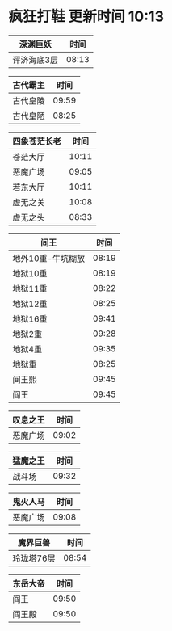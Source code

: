 # 疯狂打鞋 更新时间 10:13

| 深渊巨妖   | 时间    |
|--------|-------|
| 评济海底3层 | 08:13 |

| 古代霸主   | 时间    |
|--------|-------|
| 古代皇陵 | 09:59 |
| 古代皇陋 | 08:25 |

| 四象苍茫长老   | 时间    |
|--------|-------|
| 苍茫大厅 | 10:11 |
| 恶魔广场 | 09:05 |
| 若东大厅 | 10:11 |
| 虚无之关 | 10:08 |
| 虚无之头 | 08:33 |

| 间王   | 时间    |
|--------|-------|
| 地外10重-牛坑糊放 | 08:19 |
| 地狱10重 | 08:19 |
| 地狱11重 | 08:22 |
| 地狱12重 | 08:25 |
| 地狱16重 | 09:41 |
| 地狱2重 | 09:28 |
| 地狱4重 | 09:35 |
| 地狱重 | 08:25 |
| 间王熙 | 09:45 |
| 阎王 | 09:45 |

| 叹息之王   | 时间    |
|--------|-------|
| 恶魔广场 | 09:02 |

| 猛魔之王   | 时间    |
|--------|-------|
| 战斗场 | 09:32 |

| 鬼火人马   | 时间    |
|--------|-------|
| 恶魔广场 | 09:08 |

| 魔界巨兽   | 时间    |
|--------|-------|
| 玲珑塔76层 | 08:54 |

| 东岳大帝   | 时间    |
|--------|-------|
| 阎王 | 09:50 |
| 阎王殿 | 09:50 |